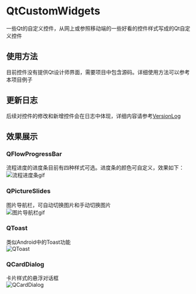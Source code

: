 # QtCustomWidgets
一些Qt的自定义控件，从网上或参照移动端的一些好看的控件样式写成的Qt自定义控件<br>
## 使用方法
目前控件没有提供Qt设计师界面，需要项目中包含源码。详细使用方法可以参考本项目例子
## 更新日志
后续对控件的修改和新增控件会在日志中体现，详细内容请参考[VersionLog](https://github.com/LnJan/WechatLuckyMoneyGetter/blob/master/VERSIONLOG.md)
## 效果展示
### QFlowProgressBar
流程进度的进度条目前有四种样式可选。进度条的颜色可自定义，效果如下：<br>
![流程进度条gif](https://github.com/LnJan/QtCustomWidgets/blob/master/ScreenShorts/FlowProgress.gif)
### QPictureSlides
图片导航栏，可自动切换图片和手动切换图片<br>
![图片导航栏gif]()
### QToast
类似Android中的Toast功能<br>
![QToast]()
### QCardDialog
卡片样式的悬浮对话框<br>
![QCardDialog]()
